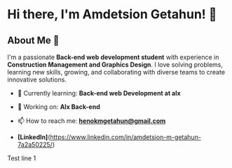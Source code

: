 # Hi there, I'm Amdetsion Getahun! 👋



## About Me 🚀

I'm a passionate **Back-end web development student** with experience in **Construction Management and Graphics Design**. I love solving problems, learning new skills, growing, and collaborating with diverse teams to create innovative solutions.

- 🌱 Currently learning: **Back-end web Development at alx**
- 🔭 Working on: **Alx Back-end**
- 📫 How to reach me: **henokmgetahun@gmail.com**



- **[LinkedIn]**(https://www.linkedin.com/in/amdetsion-m-getahun-7a2a50225/)

Test line
1
